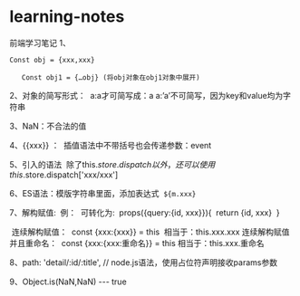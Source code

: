 # learning-notes
前端学习笔记
1、

```
Const obj = {xxx,xxx}

​	Const obj1 = {…obj} (将obj对象在obj1对象中展开)
```

2、对象的简写形式：
​	a:a才可简写成：a
​	a:’a’不可简写，因为key和value均为字符串

3、NaN：不合法的值

4、{{xxx}} ：
​	插值语法中不带括号也会传递参数：event

5、引入的语法
​	除了this.$store.dispatch以外，还可以使用this.$store.dispatch['xxx/xxx']

6、ES语法：模版字符串里面，添加表达式
​	`${m.xxx}`



7、解构赋值:
​	例：
​	可转化为:
​		props({query:{id, xxx}}){
​					return {id, xxx}
​		}

​	连续解构赋值：
​			const {xxx:{xxx}} = this
​			相当于：this.xxx.xxx
​	连续解构赋值并且重命名：
​			const {xxx:{xxx:重命名}} = this
​			相当于：this.xxx.重命名

8、path: 'detail/:id/:title', // node.js语法，使用占位符声明接收params参数

9、Object.is(NaN,NaN) --- true

